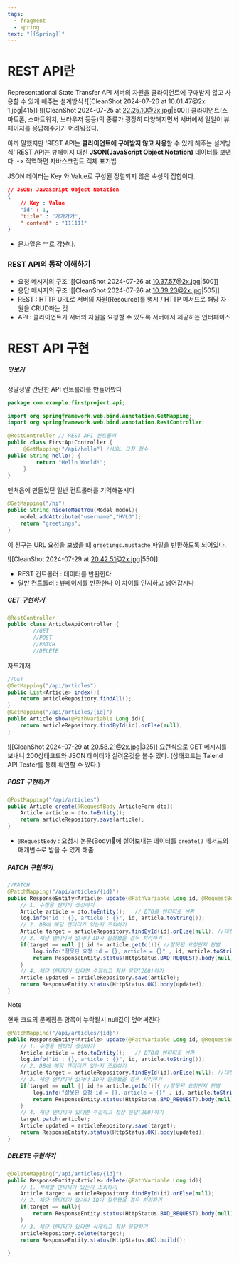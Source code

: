 ```yaml
---
tags:
  - fragment
  - spring
text: "[[Spring]]"
---
```

# REST API란
Representational State Transfer API
서버의 자원을 클라이언트에 구애받지 않고 사용할 수 있게 해주는 설계방식
![[CleanShot 2024-07-26 at 10.01.47@2x 1.jpg|415]]
![[CleanShot 2024-07-25 at 22.25.10@2x.jpg|500]]
클라이언트(스마트폰, 스마트워치, 브라우저 등등)의 종류가 굉장히 다양해지면서 
서버에서 일일이 뷰페이지를 응답해주기가 어려워졌다.

아까 말했지만 'REST API는 **클라이언트에 구애받지 않고 사용**할 수 있게 해주는 설계방식'
REST API는 뷰페이지 대신 **JSON(JavaScript Object Notation)** 데이터를 보낸다.
-> 직역하면 자바스크립트 객체 표기법

JSON 데이터는 Key 와 Value로 구성된 정렬되지 않은 속성의 집합이다.

~~~JSON
// JSON: JavaScript Object Notation
{
	// Key : Value
	"id" : 1,
	"title" : "가가가가",
	" content" : "111111"
}
~~~
- 문자열은  `""`로 감싼다.


### REST API의 동작 이해하기
- 요청 메시지의 구조
![[CleanShot 2024-07-26 at 10.37.57@2x.jpg|500]]
- 응답 메시지의 구조
![[CleanShot 2024-07-26 at 10.39.23@2x.jpg|505]]
- REST : HTTP URL로 서버의 자원(Resource)를 명시 / HTTP 메서드로 해당 자원을 CRUD하는 것
- API : 클라이언트가 서버의 자원을 요청할 수 있도록 서버에서 제공하는 인터페이스

# REST API 구현
##### 맛보기
정말정말 간단한 API 컨트롤러를 만들어봤다

~~~Java
package com.example.firstproject.api;  
  
import org.springframework.web.bind.annotation.GetMapping;  
import org.springframework.web.bind.annotation.RestController;  
  
@RestController // REST API 컨트롤러  
public class FirstApiController {  
     @GetMapping("/api/hello") //URL 요청 접수   
public String hello() {  
         return "Hello World!";  
     }  
}
~~~

맨처음에 만들었던 일반 컨트롤러를 기억해봅시다

~~~java
@GetMapping("/hi")  
public String niceToMeetYou(Model model){  
    model.addAttribute("username","HVLO");  
    return "greetings";  
}
~~~
이 친구는 URL 요청을 보냈을 떄  `greetings.mustache` 파일을 반환하도록 되어있다.

![[CleanShot 2024-07-29 at 20.42.51@2x.jpg|550]]
- REST 컨트롤러 : 데이터를 반환한다
- 일반 컨트롤러 : 뷰페이지를 반환한다
이 차이를 인지하고 넘어갑시다

##### GET 구현하기
~~~java
@RestController  
public class ArticleApiController {  
	    //GET  
        //POST  
        //PATCH  
        //DELETE      
~~~
자드개재

~~~java
//GET  
@GetMapping("/api/articles")  
public List<Article> index(){  
    return articleRepository.findAll();  
}  
@GetMapping("/api/articles/{id}")  
public Article show(@PathVariable Long id){  
    return articleRepository.findById(id).orElse(null);  
}
~~~
![[CleanShot 2024-07-29 at 20.58.21@2x.jpg|325]]
요런식으로 GET 메시지를 보내니 200상태코드와 JSON 데이터가 실려온것을 볼수 있다.
(상태코드는 Talend API Tester를 통해 확인할 수 있다.)

##### POST 구현하기
~~~java
@PostMapping("/api/articles")  
public Article create(@RequestBody ArticleForm dto){  
    Article article = dto.toEntity();  
    return articleRepository.save(article);  
}
~~~
- `@RequestBody` : 요청시 본문(Body)에 실어보내는 데이터를 `create()` 메서드의 매개변수로 받을 수 있게 해줌

##### PATCH 구현하기
~~~java
//PATCH  
@PatchMapping("/api/articles/{id}")  
public ResponseEntity<Article> update(@PathVariable Long id, @RequestBody ArticleForm dto){  
    // 1. 수정용 엔티티 생성하기  
    Article article = dto.toEntity();   // DTO를 엔티티로 변환  
    log.info("id : {}, article : {}", id, article.toString());  
    // 2. DB에 해당 엔티티가 있는지 조회하기  
    Article target = articleRepository.findById(id).orElse(null); //대상 엔티티 조회, 없을시 Null    
    // 3. 해당 엔티티가 없거나 ID가 잘못됐을 경우 처리하기  
    if(target == null || id != article.getId()){ //잘못된 요청인지 판별  
        log.info("잘못된 요청 id = {}, article = {}" , id, article.toString());  
        return ResponseEntity.status(HttpStatus.BAD_REQUEST).body(null);  
    }  
    // 4. 해당 엔티티가 있다면 수정하고 정상 응답(200)하기  
    Article updated = articleRepository.save(article);  
    return ResponseEntity.status(HttpStatus.OK).body(updated);  
}
~~~

> [!note]
> 현재 코드의 문제점은 항목이 누락될시 null값이 덮어써진다


~~~java
@PatchMapping("/api/articles/{id}")  
public ResponseEntity<Article> update(@PathVariable Long id, @RequestBody ArticleForm dto){  
    // 1. 수정용 엔티티 생성하기  
    Article article = dto.toEntity();   // DTO를 엔티티로 변환  
    log.info("id : {}, article : {}", id, article.toString());  
    // 2. DB에 해당 엔티티가 있는지 조회하기  
    Article target = articleRepository.findById(id).orElse(null); //대상 엔티티 조회, 없을시 Null    
    // 3. 해당 엔티티가 없거나 ID가 잘못됐을 경우 처리하기  
    if(target == null || id != article.getId()){ //잘못된 요청인지 판별  
        log.info("잘못된 요청 id = {}, article = {}" , id, article.toString());  
        return ResponseEntity.status(HttpStatus.BAD_REQUEST).body(null);  
    }  
    // 4. 해당 엔티티가 있다면 수정하고 정상 응답(200)하기  
    target.patch(article);  
    Article updated = articleRepository.save(target);  
    return ResponseEntity.status(HttpStatus.OK).body(updated);  
}
~~~

##### DELETE 구현하기
~~~java
@DeleteMapping("/api/articles/{id}")  
public ResponseEntity<Article> delete(@PathVariable Long id){  
    // 1. 삭제할 엔티티가 있는지 조회하기  
    Article target = articleRepository.findById(id).orElse(null);  
    // 2. 해당 엔티티가 없거나 ID가 잘못됐을 경우 처리하기  
    if(target == null){  
        return ResponseEntity.status(HttpStatus.BAD_REQUEST).body(null);  
    }  
    // 3. 해당 엔티티가 있다면 삭제하고 정상 응답하기  
    articleRepository.delete(target);  
    return ResponseEntity.status(HttpStatus.OK).build();  
  
}
~~~










